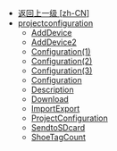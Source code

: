 - [返回上一级 [zh-CN]](zh-CN/)
- [projectconfiguration](zh-CN/projectconfiguration/)
  - [AddDevice](zh-CN/projectconfiguration/AddDevice.md)
  - [AddDevice2](zh-CN/projectconfiguration/AddDevice2.md)
  - [Configuration(1)](zh-CN/projectconfiguration/Configuration(1).md)
  - [Configuration(2)](zh-CN/projectconfiguration/Configuration(2).md)
  - [Configuration(3)](zh-CN/projectconfiguration/Configuration(3).md)
  - [Configuration](zh-CN/projectconfiguration/Configuration.md)
  - [Description](zh-CN/projectconfiguration/Description.md)
  - [Download](zh-CN/projectconfiguration/Download.md)
  - [ImportExport](zh-CN/projectconfiguration/ImportExport.md)
  - [ProjectConfiguration](zh-CN/projectconfiguration/ProjectConfiguration.md)
  - [SendtoSDcard](zh-CN/projectconfiguration/SendtoSDcard.md)
  - [ShoeTagCount](zh-CN/projectconfiguration/ShoeTagCount.md)
